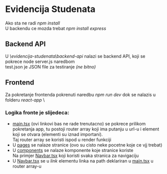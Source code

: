 # Evidencija Studenata

Ako sta ne radi _npm install_ \
U backendu ce mozda trebat _npm install express_

## Backend API

U _\evidencija-studenata\backend-api_ nalazi se backend API, koji se pokrece node server.js naredbom \
test.json je JSON file za testiranje _(ne bitno)_

## Frontend

Za pokretanje frontenda pokrenuti naredbu _npm run dev_ dok se nalazis u folderu _react-app_ \

### Logika fronte je slijedeca:

- [main.tsx](react-app\src\main.tsx) (ovi linkovi bas ne rade trenutacno) se pokrece prilikom pokretanja app, tu postoji router array koji ima putanju u url-u i element koji se otvara (elementi su iznad importani). \
  Taj router array se koristi ispod u render funkciji
- U [pages](react-app\src\pages) se nalaze stranice (ovo su cisto neke pocetne koje ce vjj trebat)
- U [components](react-app\src\components) se nalaze komponente koje stranice koriste \
  Na primjer [Navbar.tsx](react-app\src\components\Navbar.tsx) koji koristi svaka stranica za navigaciju
- U [Navbar.tsx](react-app\src\components\Navbar.tsx) se u _link_ elementu linka na path deklariran u [main.tsx](react-app\src\main.tsx) u router array-u
